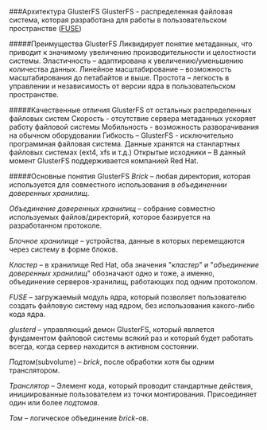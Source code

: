 ###Архитектура GlusterFS
GlusterFS - распределенная файловая система, которая разработана для работы в пользовательском пространстве ([FUSE](https://ru.wikipedia.org/wiki/Filesystem_in_Userspace))

#####Преимущества GlusterFS
Ликвидирует понятие метаданных, что приводит к значимому увеличению производительности и целостности системы.
Эластичность – адаптирована к увеличению/уменьшению количества данных.
Линейное масштабирование – возможность масштабирования до петабайтов и выше.
Простота – легкость в управлении и независимость от версии ядра в пользовательском пространстве.

#####Качественные отличия GlusterFS от остальных распределенных файловых систем
Скорость - отсутствие сервера метаданных ускоряет работу файловой системы
Мобильность - возможность разворачивания на обычном оборудовании
Гибкость – GlusterFS - исключительно программная файловая система. Данные хранятся на станлартных файловых системах (ext4, xfs и т.д.)
Открытые исходники – В данный момент GlusterFS поддерживается компанией Red Hat.

#####Основные понятия GlusterFS
*Brick* – любая директория, которая используется для совместного использования в *объединеннии доверенных хранилищ*.

*Объединение доверенных хранилищ* – собрание совместно используемых файлов/директорий, которое базируется на разработанном протоколе.

*Блочное хранилище* – устройства, данные в которых перемещаются через систему в форме блоков.

*Кластер* – в хранилище Red Hat, оба значения "*кластер*" и "*объединение доверенных хранилищ*" обозначают одно и тоже, а именно, объединение серверов-хранилищ, работающих под одним протоколом.

*FUSE* – загружаемый модуль ядра, который позволяет пользователю создать файловую систему над ядром, без использования какого-либо кода ядра.

*glusterd* – управляющий демон GlusterFS, который является фундаментом файловой системы всякий раз и который будет работать всегда, когда сервер находится в активном состоянии.

*Подтом*(subvolume) – *brick*, после обработки хотя бы одним транслятором.

*Транслятор* – Элемент кода, который проводит стандартные действия, инициированные пользователем из точки монтирования. Присоединяет один или более *подтомов*.

*Том* – логическое объединение *brick*-ов.
